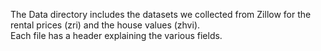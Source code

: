 The Data directory includes the datasets we collected from Zillow for the rental prices (zri) and the house values (zhvi).  
Each file has a header explaining the various fields.
